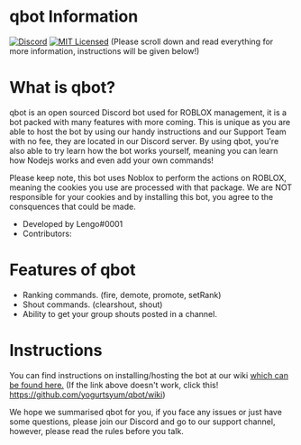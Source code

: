 # qbot Information
 [![Discord](https://discordapp.com/api/guilds/InsertIdAndEnableWidget/widget.png)](https://lengo.codes/discord) [![MIT Licensed](https://img.shields.io/badge/license-MIT-blue.svg)](LICENSE)
(Please scroll down and read everything for more information, instructions will be given below!)

# What is qbot?
 
qbot is an open sourced Discord bot used for ROBLOX management, it is a bot packed with many features with more coming. This is unique as you are able to host the bot by using our handy instructions and our Support Team with no fee, they are located in our Discord server. By using qbot, you're also able to try learn how the bot works yourself, meaning you can learn how Nodejs works and even add your own commands!

Please keep note, this bot uses Noblox to perform the actions on ROBLOX, meaning the cookies you use are processed with that package. We are NOT responsible for your cookies and by installing this bot, you agree to the consquences that could be made. 

  - Developed by Lengo#0001
  - Contributors:

# Features of qbot

  - Ranking commands. (fire, demote, promote, setRank)
  - Shout commands. (clearshout, shout)
  - Ability to get your group shouts posted in a channel.

# Instructions

You can find instructions on installing/hosting the bot at our wiki [which can be found here.](https://github.com/yogurtsyum/qbot/wiki)
(If the link above doesn't work, click this! https://github.com/yogurtsyum/qbot/wiki)

We hope we summarised qbot for you, if you face any issues or just have some questions, please join our Discord and go to our support channel, however, please read the rules before you talk.
